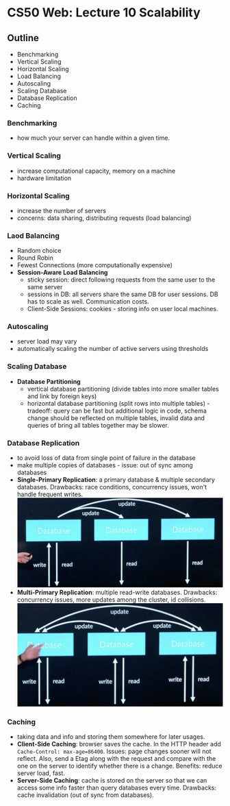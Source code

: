 # CS50 Web: Lecture 10 Scalability 

## Outline
* Benchmarking
* Vertical Scaling 
* Horizontal Scaling 
* Load Balancing 
* Autoscaling
* Scaling Database 
* Database Replication 
* Caching 

### Benchmarking 
* how much your server can handle within a given time. 

### Vertical Scaling 
* increase computational capacity, memory  on a machine 
* hardware limitation 

### Horizontal Scaling 
* increase the number of servers 
* concerns: data sharing, distributing requests (load balancing) 

### Laod Balancing 
* Random choice 
* Round Robin
* Fewest Connections (more computationally expensive)
* __Session-Aware Load Balancing__
	* sticky session: direct following requests from the same user to the same server
	* sessions in DB: all servers share the same DB for user sessions. DB has to scale as well. Communication costs.  
	* Client-Side Sessions: cookies - storing info on user local machines. 

### Autoscaling 
* server load may vary 
* automatically scaling the number of active servers using thresholds 

### Scaling Database 
* __Database Partitioning__
	* vertical database partitioning (divide tables into more smaller tables and link by foreign keys)
	* horizontal database partitioning (split rows into multiple tables) - tradeoff: query can be fast but additional logic in code, schema change should be reflected on multiple tables, invalid data and queries of bring all tables together may be slower. 

### Database Replication 
* to avoid loss of data from single point of failure in the database 
* make multiple copies of databases - issue: out of sync among databases 
* __Single-Primary Replication__: a primary database  & multiple secondary databases. Drawbacks: race conditions, concurrency issues, won't handle frequent writes. 
![](./img/single-primary.png) 
* __Multi-Primary Replication__: multiple read-write databases. Drawbacks: concurrency issues, more updates among the cluster, id collisions.  
![](./img/multi-primary.png)

### Caching 
* taking data and info and storing them somewhere for later usages. 
* __Client-Side Caching__: browser saves the cache. In the HTTP header add `Cache-Control: max-age=86400`. Issues: page changes sooner will not reflect. Also, send a Etag along with the request and compare with the one on the server to identify whether there is a change. Benefits: reduce server load, fast. 
* __Server-Side Caching__: cache is stored on the server so that we can access some info faster than query databases every time. Drawbacks: cache invalidation (out of sync from databases). 

 
